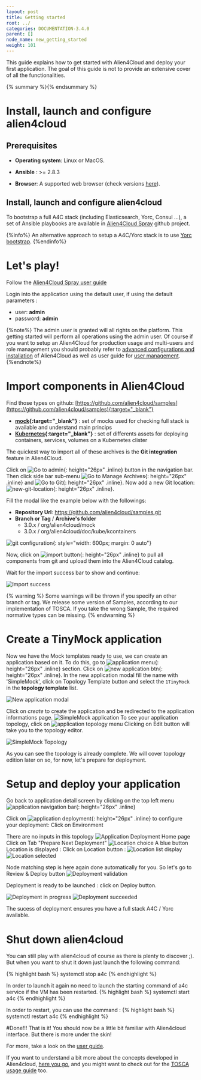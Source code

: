 ```yaml
---
layout: post
title: Getting started
root: ../
categories: DOCUMENTATION-3.4.0
parent: []
node_name: new_getting_started
weight: 101
---
```


This guide explains how to get started with Alien4Cloud and deploy your first application. The goal of this guide is not to provide an extensive cover of all the functionalities.

{% summary %}{% endsummary %}

# Install, launch and configure alien4cloud


## Prerequisites

* __Operating system__:<i class="fa fa-linux"></i> Linux or <i class="fa fa-apple"></i> MacOS.

* __Ansible__  : >= 2.8.3

* __Browser__: A supported web browser (check versions [here](/#/documentation/3.0.0/admin_guide/supported_platforms.html)).

## Install, launch and configure alien4cloud


To bootstrap a full A4C stack (including Elasticsearch, Yorc, Consul ...), a set of Ansible playbooks are available in [Alien4Cloud Spray](https://github.com/alien4cloud/alien4cloud-spray/tree/develop) github project.

{%info%}
An alternative approach to setup a A4C/Yorc stack is to use [Yorc bootstrap](https://yorc.readthedocs.io/en/stable/bootstrap.html).
{%endinfo%}

# Let's play!


Follow the [Alien4Cloud Spray user guide](https://github.com/alien4cloud/alien4cloud-spray/blob/develop/readme.md)

Login into the application using the default user, if using the default parameters :

* user: **admin**
* password: **admin**

{%note%}
The admin user is granted will all rights on the platform. This getting started will perform all operations using the admin user. Of course if you want to setup an Alien4Cloud for production usage and multi-users and role management you should probably refer to [advanced configurations and installation](#/documentation/3.0.0/admin_guide/advanced_configuration.html) of Alien4Cloud as well as user guide for [user management](#/documentation/3.0.0/user_guide/user_management.html).
{%endnote%}

# Import components in Alien4Cloud


Find those types on github: [https://github.com/alien4cloud/samples](https://github.com/alien4cloud/samples){:target="_blank"}

* **[mock](https://github.com/alien4cloud/samples/tree/3.0.x/org/alien4cloud/mock){:target="_blank"}** : set of mocks used for checking full stack is available and understand main princips
* **[Kubernetes](https://github.com/alien4cloud/samples/tree/3.0.x/org/alien4cloud/doc/kube/kcontainers){:target="_blank"}** : set of differents assets for deploying containers, services, volumes on a Kubernetes clister


The quickest way to import all of these archives is the **Git integration** feature in Alien4Cloud.

Click on ![Go to admin](../../images/3.4.0/getting_started/catalog.png){: height="26px" .inline} button in the navigation bar. Then click side bar sub-menu ![Go to Manage Archives](../../images/3.4.0/getting_started/manage_archives.png){: height="26px" .inline} and ![Go to Git](../../images/3.4.0/getting_started/git_import.png){: height="26px" .inline}.
Now add a new Git location: ![new-git-location](../../images/3.4.0/getting_started/git_location_new.png){: height="26px" .inline}.

Fill the modal like the example below with the followings:

* **Repository Url**:    https://github.com/alien4cloud/samples.git
* **Branch or Tag**  / **Archive's folder**
  * 3.0.x / org/alien4cloud/mock
  * 3.0.x / org/alien4cloud/doc/kube/kcontainers

![git configuration](../../images/3.4.0/getting_started/git_configuration.png){: style="width: 600px; margin: 0 auto"}

Now, click on ![import button](../../images/3.4.0/getting_started/import.png){: height="26px" .inline} to pull all components from git and upload them into the Alien4Cloud catalog.

Wait for the import success bar to show and continue:

![Import success](../../images/3.4.0/getting_started/import_success.png)

{% warning %}
Some warnings will be thrown if you specify an other branch or tag. We release some version of Samples, according to our implementation of TOSCA. If you take the wrong Sample, the required normative types can be missing.
{% endwarning %}



# Create a TinyMock application

Now we have the Mock templates ready to use, we can create an application based on it. To do this, go to ![application menu](../../images/3.4.0/getting_started/applications_menu.png){: height="26px" .inline} section. Click on ![new application btn](../../images/3.4.0/getting_started/new_application.png){: height="26px" .inline}. In the new application modal fill the name with 'SimpleMock', click on Topology Template button and select the `1TinyMock` in the **topology template** list.

![New application modal](../../images/3.4.0/getting_started/new_application_modal.png)

Click on _create_ to create the application and be redirected to the application informations page.
![SimpleMock application](../../images/3.4.0/getting_started/application_detail.png)
To see your application topology, click on ![application topology menu](../../images/3.4.0/getting_started/topology_sub_menu.png)
Clicking on Edit button will take you to the topology editor.

![SimpleMock Topology](../../images/3.4.0/getting_started/topology_editor.png)

As you can see the topology is already complete. We will cover topology edition later on so, for now, let's prepare for deployment.

# Setup and deploy your application
Go back to application detail screen by clicking on the top left menu ![application navigation bar](../../images/3.4.0/getting_started/application_navbar.png){: height="26px" .inline}

Click on ![application deployment](../../images/3.4.0/getting_started/application_deployment_menu.png){: height="26px" .inline} to configure your deployment:
Click on Environment

There are no inputs in this topology
![Application Deployment Home page](../../images/3.4.0/getting_started/application_deployment_home.png)
Click on Tab "Prepare Next Deployment"
![Location choice](../../images/3.4.0/getting_started/location_choice_1.png)
A blue button Location is displayed :
Click on Location button :
![Location list display](../../images/3.4.0/getting_started/location_choice_2.png)
![Location selected](../../images/3.4.0/getting_started/location_choice_3.png)

Node matching step is here again done automatically for you.
So let's go to Review & Deploy button
![Deployment validation](../../images/3.4.0/getting_started/validation_deployment.png)


Deployment is ready to be launched : click on Deploy button.

![Deployment in progress](../../images/3.4.0/getting_started/deployment_inprogress.png)
![Deployment succeeded](../../images/3.4.0/getting_started/deployment_succeeded.png)

The sucess of deployment ensures you have a full stack A4C / Yorc available.

# Shut down alien4cloud

You can still play with alien4cloud of course as there is plenty to discover ;). But when you want to shut it down just launch the following command:

{% highlight bash %}
systemctl stop a4c
{% endhighlight %}

In order to launch it again no need to launch the starting command of a4c service if the VM has been restarted.
{% highlight bash %}
systemctl start a4c
{% endhighlight %}

In order to restart, you can use the command :
{% highlight bash %}
systemctl restart a4c
{% endhighlight %}



#Done!!!
That is it! You should now be a little bit familiar with Alien4cloud interface. But there is more under the skin!

For more, take a look on the [user guide](#/documentation/3.0.0/user_guide/user_guide.html).

If you want to understand a bit more about the concepts developed in Alien4cloud, [here you go](#/documentation/3.0.0/concepts/concepts.html), and you might want to check out for the [TOSCA usage guide](#/documentation/3.0.0/devops_guide/dev_ops_guide.html) too.
